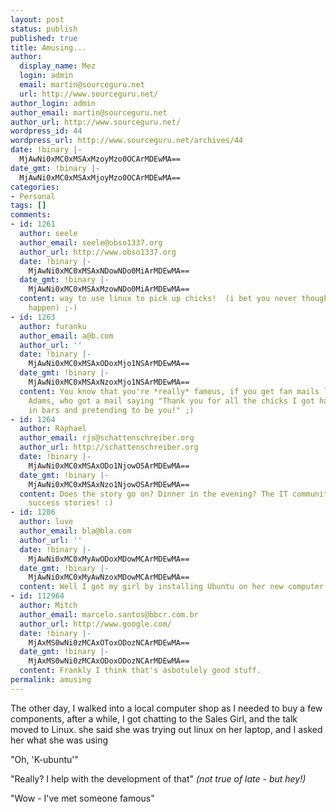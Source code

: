 ```yaml
---
layout: post
status: publish
published: true
title: Amusing...
author:
  display_name: Mez
  login: admin
  email: martin@sourceguru.net
  url: http://www.sourceguru.net/
author_login: admin
author_email: martin@sourceguru.net
author_url: http://www.sourceguru.net/
wordpress_id: 44
wordpress_url: http://www.sourceguru.net/archives/44
date: !binary |-
  MjAwNi0xMC0xMSAxMzoyMzo0OCArMDEwMA==
date_gmt: !binary |-
  MjAwNi0xMC0xMSAxMjoyMzo0OCArMDEwMA==
categories:
- Personal
tags: []
comments:
- id: 1261
  author: seele
  author_email: seele@obso1337.org
  author_url: http://www.obso1337.org
  date: !binary |-
    MjAwNi0xMC0xMSAxNDowNDo0MiArMDEwMA==
  date_gmt: !binary |-
    MjAwNi0xMC0xMSAxMzowNDo0MiArMDEwMA==
  content: way to use linux to pick up chicks!  (i bet you never thought that would
    happen) ;-)
- id: 1263
  author: furanku
  author_email: a@b.com
  author_url: ''
  date: !binary |-
    MjAwNi0xMC0xMSAxODoxMjo1NSArMDEwMA==
  date_gmt: !binary |-
    MjAwNi0xMC0xMSAxNzoxMjo1NSArMDEwMA==
  content: You know that you're *really* famous, if you get fan mails like Douglas
    Adams, who got a mail saying "Thank you for all the chicks I got hanging around
    in bars and pretending to be you!" ;)
- id: 1264
  author: Raphael
  author_email: rjs@schattenschreiber.org
  author_url: http://schattenschreiber.org
  date: !binary |-
    MjAwNi0xMC0xMSAxODo1NjowOSArMDEwMA==
  date_gmt: !binary |-
    MjAwNi0xMC0xMSAxNzo1NjowOSArMDEwMA==
  content: Does the story go on? Dinner in the evening? The IT community needs female-relationship-forming
    success stories! :)
- id: 1286
  author: luve
  author_email: bla@bla.com
  author_url: ''
  date: !binary |-
    MjAwNi0xMC0xMyAwODoxMDowMCArMDEwMA==
  date_gmt: !binary |-
    MjAwNi0xMC0xMyAwNzoxMDowMCArMDEwMA==
  content: Well I got my girl by installing Ubuntu on her new computer.
- id: 112964
  author: Mitch
  author_email: marcelo.santos@bbcr.com.br
  author_url: http://www.google.com/
  date: !binary |-
    MjAxMS0wNi0zMCAxOToxODozNCArMDEwMA==
  date_gmt: !binary |-
    MjAxMS0wNi0zMCAxODoxODozNCArMDEwMA==
  content: Frankly I think that's asbotulely good stuff.
permalink: amusing
---
```

<p>The other day, I walked into a local computer shop as I needed to buy a few components, after a while, I got chatting to the Sales Girl, and the talk moved to Linux. she said she was trying out linux on her laptop, and I asked her what she was using</p>
<p>"Oh, 'K-ubuntu'"</p>
<p>"Really? I help with the development of that" <em>(not true of late - but hey!)</em></p>
<p>"Wow - I've met someone famous"</p>

